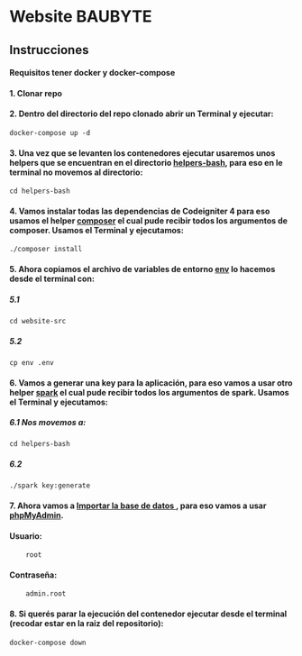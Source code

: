 # Website BAUBYTE

## Instrucciones
#### Requisitos tener docker y docker-compose
#### 1. Clonar repo
#### 2. Dentro del directorio del repo clonado abrir un Terminal y ejecutar:
    docker-compose up -d
#### 3. Una vez que se levanten los contenedores ejecutar usaremos unos helpers que se encuentran en el directorio [helpers-bash](./helpers-bash), para eso en le terminal no movemos al directorio:
    cd helpers-bash
#### 4. Vamos instalar todas las dependencias de Codeigniter 4 para eso usamos el helper [composer](./helpers-bash/composer) el cual pude recibir todos los argumentos de composer. Usamos el Terminal y ejecutamos:
    ./composer install
#### 5. Ahora copiamos el archivo de variables de entorno [env](./website-src/env) lo hacemos desde el terminal con:
##### 5.1
    cd website-src
##### 5.2
    cp env .env
#### 6. Vamos a generar una **key** para la aplicación, para eso vamos a usar otro helper [spark](./helpers-bash/spark) el cual pude recibir todos los argumentos de **spark**. Usamos el Terminal y ejecutamos:
##### 6.1 Nos movemos a:
    cd helpers-bash
##### 6.2 
    ./spark key:generate
#### 7. Ahora vamos a [Importar la base de datos ](./dB/website-db.sql), para eso vamos a usar [phpMyAdmin](http://localhost:81).
#### Usuario:
        root
#### Contraseña: 
        admin.root
#### 8. Si querés parar la ejecución del contenedor ejecutar desde el terminal (recodar estar en la raiz del repositorio):
    docker-compose down
